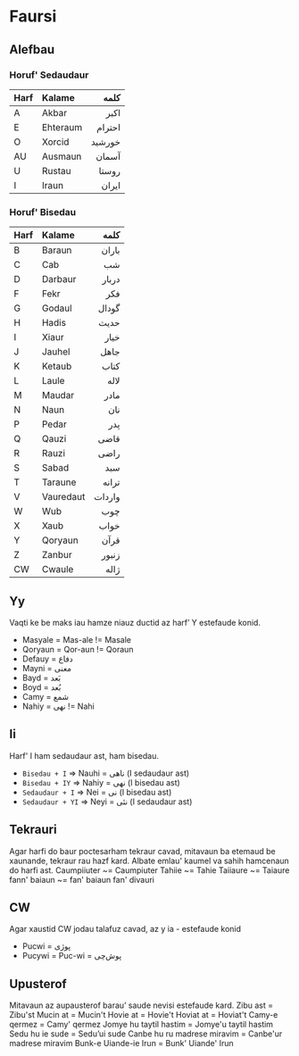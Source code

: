 # Faursi

## Alefbau

### Horuf' Sedaudaur

| Harf | Kalame   | کلمه   |
|:---- |:-------- | ------:|
| A    | Akbar    | اکبر   |
| E    | Ehteraum | احترام |
| O    | Xorcid   | خورشید |
| AU   | Ausmaun  | آسمان  |
| U    | Rustau   | روستا  |
| I    | Iraun    | ایران  |

### Horuf' Bisedau

| Harf | Kalame    | کلمه   |
|:---- |:--------- | ------:|
| B    | Baraun    | باران  |
| C    | Cab       | شب     |
| D    | Darbaur   | دربار  |
| F    | Fekr      | فکر    |
| G    | Godaul    | گودال  |
| H    | Hadis     | حدیث   |
| I    | Xiaur     | خیار   |
| J    | Jauhel    | جاهل   |
| K    | Ketaub    | کتاب   |
| L    | Laule     | لاله   |
| M    | Maudar    | مادر   |
| N    | Naun      | نان    |
| P    | Pedar     | پدر    |
| Q    | Qauzi     | قاضی   |
| R    | Rauzi     | راضی   |
| S    | Sabad     | سبد    |
| T    | Taraune   | ترانه  |
| V    | Vauredaut | واردات |
| W    | Wub       | چوب    |
| X    | Xaub      | خواب   |
| Y    | Qoryaun   | قرآن   |
| Z    | Zanbur    | زنبور  |
| CW   | Cwaule    | ژاله   |

## Yy
Vaqti ke be maks iau hamze niauz ductid az harf’ Y estefaude konid.
- Masyale = Mas-ale != Masale
- Qoryaun = Qor-aun != Qoraun
- Defauy = دفاع
- Mayni = معنی
- Bayd = بَعد
- Boyd = بُعد
- Camy = شمع
- Nahiy = نهی != Nahi

## Ii
Harf' I ham sedaudaur ast, ham bisedau.
- `Bisedau + I` => Nauhi = ناهی (I sedaudaur ast)
- `Bisedau + IY` => Nahiy = نهی (I bisedau ast)
- `Sedaudaur + I` => Nei = نی (I bisedau ast)
- `Sedaudaur + YI` => Neyi = نئی (I sedaudaur ast)

## Tekrauri
Agar harfi do baur poctesarham tekraur cavad, mitavaun ba etemaud be xaunande, tekraur rau hazf kard. Albate emlau' kaumel va sahih hamcenaun do harfi ast.
Caumpiiuter ~= Caumpiuter
Tahiie ~= Tahie
Taiiaure ~= Taiaure
fann' baiaun ~= fan' baiaun
fan' divauri

## CW
Agar xaustid CW jodau talafuz cavad, az y ia - estefaude konid
- Pucwi = پوژی
- Pucywi  = Puc-wi = پوش‌چی

## Upusterof
Mitavaun az aupausterof barau’ saude nevisi estefaude kard.
Zibu ast = Zibu'st
Mucin at = Mucin't
Hovie at = Hovie't
Hoviat at = Hoviat't
Camy-e qermez = Camy' qermez
Jomye hu taytil hastim = Jomye'u taytil hastim
Sedu hu ie sude = Sedu’ui sude
Canbe hu ru madrese miravim = Canbe'ur madrese miravim
Bunk-e Uiande-ie Irun = Bunk' Uiande' Irun
